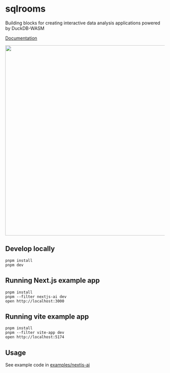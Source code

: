 # sqlrooms

Building blocks for creating interactive data analysis applications powered by DuckDB-WASM

[Documentation](https://sqlrooms.github.io/sqlrooms/)

<img width=600 src=https://github.com/user-attachments/assets/1897cb57-9602-493c-ad82-2723c9f4e0f7>

## Develop locally

    pnpm install
    pnpm dev

## Running Next.js example app

    pnpm install
    pnpm --filter nextjs-ai dev
    open http://localhost:3000

## Running vite example app

    pnpm install
    pnpm --filter vite-app dev
    open http://localhost:5174

## Usage

See example code in [examples/nextjs-ai](examples/nextjs-ai)
